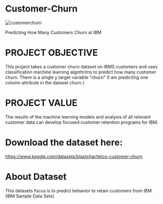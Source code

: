 # Customer-Churn

![customerchurn](https://user-images.githubusercontent.com/104231685/190941964-1a375203-c28b-49fa-b2b1-e33b54ba1cc9.jpg)


Predicting How Many Customers Churn at IBM

# PROJECT OBJECTIVE
This project takes a customer churn dataset on IBMS customers and uses classification machine learning algothrims to predict how many customer churn. There is 
a single y target variable "churn" (I am predicting one column attribute in the dataset churn.) 

# PROJECT VALUE
The results of the machine learning models and analysis of all relevant customer data can develop focused customer retention programs for IBM.

# Download the dataset here: 
https://www.kaggle.com/datasets/blastchar/telco-customer-churn

# About Dataset
This datasets focus is to predict behavior to retain customers from IBM. (IBM Sample Data Sets)
